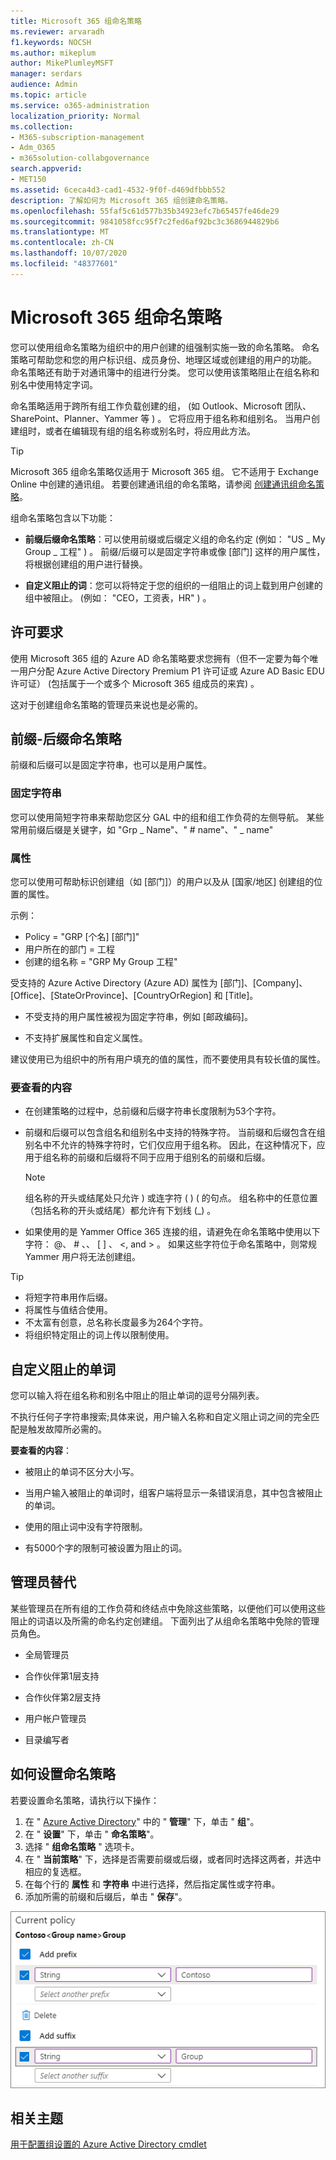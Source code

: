 ```yaml
---
title: Microsoft 365 组命名策略
ms.reviewer: arvaradh
f1.keywords: NOCSH
ms.author: mikeplum
author: MikePlumleyMSFT
manager: serdars
audience: Admin
ms.topic: article
ms.service: o365-administration
localization_priority: Normal
ms.collection:
- M365-subscription-management
- Adm_O365
- m365solution-collabgovernance
search.appverid:
- MET150
ms.assetid: 6ceca4d3-cad1-4532-9f0f-d469dfbbb552
description: 了解如何为 Microsoft 365 组创建命名策略。
ms.openlocfilehash: 55faf5c61d577b35b34923efc7b65457fe46de29
ms.sourcegitcommit: 9841058fcc95f7c2fed6af92bc3c3686944829b6
ms.translationtype: MT
ms.contentlocale: zh-CN
ms.lasthandoff: 10/07/2020
ms.locfileid: "48377601"
---
```

# <a name="microsoft-365-groups-naming-policy"></a>Microsoft 365 组命名策略

您可以使用组命名策略为组织中的用户创建的组强制实施一致的命名策略。 命名策略可帮助您和您的用户标识组、成员身份、地理区域或创建组的用户的功能。 命名策略还有助于对通讯簿中的组进行分类。 您可以使用该策略阻止在组名称和别名中使用特定字词。

命名策略适用于跨所有组工作负载创建的组， (如 Outlook、Microsoft 团队、SharePoint、Planner、Yammer 等 ) 。 它将应用于组名称和组别名。 当用户创建组时，或者在编辑现有组的组名称或别名时，将应用此方法。

> [!TIP]
> Microsoft 365 组命名策略仅适用于 Microsoft 365 组。 它不适用于 Exchange Online 中创建的通讯组。 若要创建通讯组的命名策略，请参阅 [创建通讯组命名策略](https://docs.microsoft.com/exchange/recipients-in-exchange-online/manage-distribution-groups/create-group-naming-policy)。

组命名策略包含以下功能：

- **前缀后缀命名策略**：可以使用前缀或后缀定义组的命名约定 (例如： "US \_ My Group \_ 工程" ) 。 前缀/后缀可以是固定字符串或像 [部门] 这样的用户属性，将根据创建组的用户进行替换。

- **自定义阻止的词**：您可以将特定于您的组织的一组阻止的词上载到用户创建的组中被阻止。  (例如： "CEO，工资表，HR" ) 。

## <a name="licensing-requirements"></a>许可要求

使用 Microsoft 365 组的 Azure AD 命名策略要求您拥有（但不一定要为每个唯一用户分配 Azure Active Directory Premium P1 许可证或 Azure AD Basic EDU 许可证） (包括属于一个或多个 Microsoft 365 组成员的来宾) 。

这对于创建组命名策略的管理员来说也是必需的。

## <a name="prefix-suffix-naming-policy"></a>前缀-后缀命名策略

前缀和后缀可以是固定字符串，也可以是用户属性。

### <a name="fixed-strings"></a>固定字符串

您可以使用简短字符串来帮助您区分 GAL 中的组和组工作负荷的左侧导航。 某些常用前缀后缀是关键字，如 "Grp \_ Name"、" \# name"、" \_ name"

### <a name="attributes"></a>属性

您可以使用可帮助标识创建组（如 [部门]）的用户以及从 [国家/地区] 创建组的位置的属性。

示例：

- Policy = "GRP [个名] [部门]"
- 用户所在的部门 = 工程
- 创建的组名称 = "GRP My Group 工程"

受支持的 Azure Active Directory (Azure AD) 属性为 [部门]、[Company]、[Office]、[StateOrProvince]、[CountryOrRegion] 和 [Title]。

- 不受支持的用户属性被视为固定字符串，例如 [邮政编码]。

- 不支持扩展属性和自定义属性。

建议使用已为组织中的所有用户填充的值的属性，而不要使用具有较长值的属性。

### <a name="things-to-look-out-for"></a>要查看的内容

- 在创建策略的过程中，总前缀和后缀字符串长度限制为53个字符。

- 前缀和后缀可以包含组名和组别名中支持的特殊字符。 当前缀和后缀包含在组别名中不允许的特殊字符时，它们仅应用于组名称。 因此，在这种情况下，应用于组名称的前缀和后缀将不同于应用于组别名的前缀和后缀。

  > [!NOTE]
  > 组名称的开头或结尾处只允许 ) 或连字符 ( )  ( 的句点。 组名称中的任意位置（包括名称的开头或结尾）都允许有下划线 (_) 。

- 如果使用的是 Yammer Office 365 连接的组，请避免在命名策略中使用以下字符： @、 \# 、、 \[ \] 、 \<, and \> 。 如果这些字符位于命名策略中，则常规 Yammer 用户将无法创建组。

> [!Tip]
> - 将短字符串用作后缀。
> - 将属性与值结合使用。
> - 不太富有创意，总名称长度最多为264个字符。
> - 将组织特定阻止的词上传以限制使用。

## <a name="custom-blocked-words"></a>自定义阻止的单词

您可以输入将在组名称和别名中阻止的阻止单词的逗号分隔列表。

不执行任何子字符串搜索;具体来说，用户输入名称和自定义阻止词之间的完全匹配是触发故障所必需的。

**要查看的内容**：

- 被阻止的单词不区分大小写。

- 当用户输入被阻止的单词时，组客户端将显示一条错误消息，其中包含被阻止的单词。

- 使用的阻止词中没有字符限制。

- 有5000个字的限制可被设置为阻止的词。

## <a name="admin-override"></a>管理员替代

某些管理员在所有组的工作负荷和终结点中免除这些策略，以便他们可以使用这些阻止的词语以及所需的命名约定创建组。 下面列出了从组命名策略中免除的管理员角色。

- 全局管理员

- 合作伙伴第1层支持

- 合作伙伴第2层支持

- 用户帐户管理员

- 目录编写者

## <a name="how-to-set-up-the-naming-policy"></a>如何设置命名策略

若要设置命名策略，请执行以下操作：

1. 在 " [Azure Active Directory](https://aad.portal.azure.com)" 中的 " **管理**" 下，单击 " **组**"。
2. 在 " **设置**" 下，单击 " **命名策略**"。
3. 选择 " **组命名策略** " 选项卡。
4. 在 " **当前策略**" 下，选择是否需要前缀或后缀，或者同时选择这两者，并选中相应的复选框。
5. 在每个行的 **属性** 和 **字符串** 中进行选择，然后指定属性或字符串。
6. 添加所需的前缀和后缀后，单击 " **保存**"。

![Azure Active Directory 中的组命名策略设置的屏幕截图](../media/groups-naming-policy-azure.png)

## <a name="related-topics"></a>相关主题

[用于配置组设置的 Azure Active Directory cmdlet](https://go.microsoft.com/fwlink/?linkid=868341)
